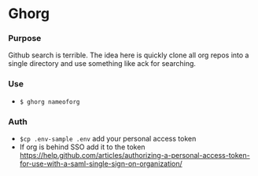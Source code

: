 # Ghorg

### Purpose
Github search is terrible. The idea here is quickly clone all org repos into a single directory and use something like ack for searching.

### Use
- `$ ghorg nameoforg`

### Auth
- `$cp .env-sample .env` add your personal access token
- If org is behind SSO add it to the token https://help.github.com/articles/authorizing-a-personal-access-token-for-use-with-a-saml-single-sign-on-organization/
